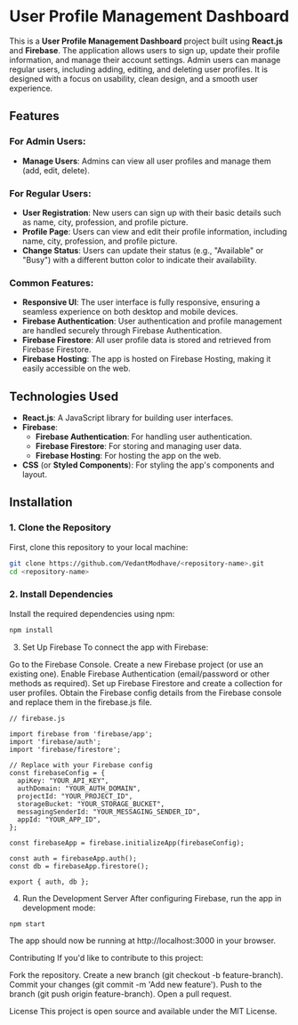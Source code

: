 # User Profile Management Dashboard

This is a **User Profile Management Dashboard** project built using **React.js** and **Firebase**. The application allows users to sign up, update their profile information, and manage their account settings. Admin users can manage regular users, including adding, editing, and deleting user profiles. It is designed with a focus on usability, clean design, and a smooth user experience.

## Features

### For Admin Users:
- **Manage Users**: Admins can view all user profiles and manage them (add, edit, delete).
  
### For Regular Users:
- **User Registration**: New users can sign up with their basic details such as name, city, profession, and profile picture.
- **Profile Page**: Users can view and edit their profile information, including name, city, profession, and profile picture.
- **Change Status**: Users can update their status (e.g., "Available" or "Busy") with a different button color to indicate their availability.

### Common Features:
- **Responsive UI**: The user interface is fully responsive, ensuring a seamless experience on both desktop and mobile devices.
- **Firebase Authentication**: User authentication and profile management are handled securely through Firebase Authentication.
- **Firebase Firestore**: All user profile data is stored and retrieved from Firebase Firestore.
- **Firebase Hosting**: The app is hosted on Firebase Hosting, making it easily accessible on the web.

## Technologies Used
- **React.js**: A JavaScript library for building user interfaces.
- **Firebase**:
  - **Firebase Authentication**: For handling user authentication.
  - **Firebase Firestore**: For storing and managing user data.
  - **Firebase Hosting**: For hosting the app on the web.
- **CSS** (or **Styled Components**): For styling the app's components and layout.

## Installation

### 1. Clone the Repository

First, clone this repository to your local machine:

```bash
git clone https://github.com/VedantModhave/<repository-name>.git
cd <repository-name>
```
### 2. Install Dependencies
Install the required dependencies using npm:
```bash
npm install
```
3. Set Up Firebase
To connect the app with Firebase:

Go to the Firebase Console.
Create a new Firebase project (or use an existing one).
Enable Firebase Authentication (email/password or other methods as required).
Set up Firebase Firestore and create a collection for user profiles.
Obtain the Firebase config details from the Firebase console and replace them in the firebase.js file.

```
// firebase.js

import firebase from 'firebase/app';
import 'firebase/auth';
import 'firebase/firestore';

// Replace with your Firebase config
const firebaseConfig = {
  apiKey: "YOUR_API_KEY",
  authDomain: "YOUR_AUTH_DOMAIN",
  projectId: "YOUR_PROJECT_ID",
  storageBucket: "YOUR_STORAGE_BUCKET",
  messagingSenderId: "YOUR_MESSAGING_SENDER_ID",
  appId: "YOUR_APP_ID",
};

const firebaseApp = firebase.initializeApp(firebaseConfig);

const auth = firebaseApp.auth();
const db = firebaseApp.firestore();

export { auth, db };
```

4. Run the Development Server
After configuring Firebase, run the app in development mode:
```
npm start
```
The app should now be running at http://localhost:3000 in your browser.

Contributing
If you'd like to contribute to this project:

Fork the repository.
Create a new branch (git checkout -b feature-branch).
Commit your changes (git commit -m 'Add new feature').
Push to the branch (git push origin feature-branch).
Open a pull request.

License
This project is open source and available under the MIT License.
